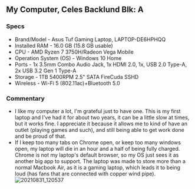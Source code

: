 ## My Computer, Celes Backlund Blk: A
### Specs
* Brand/Model - Asus Tuf Gaming Laptop, LAPTOP-DE6HPHQQ
* Installed RAM - 16.0 GB (15.8 GB usable)
* CPU - AMD Ryzen 7 3750H/Radeon Vega Mobile 
* Operation System (OS) - Windows 10 Home
* Ports - 1x 3.5mm Combo Audio Jack, 1x HDMI 2.0, 1x, USB 2.0 Type-A, 2x USB 3.2 Gen 1 Type-A
* Storage - 1TB 5400RPM 2.5" SATA FireCuda SSHD
* Wireless - Wi-Fi 5 (802.11ac)+Bluetooth 5.0 

### Commentary
* I like my computer a lot, I'm grateful just to have one. This is my first laptop and I've had it for about two years, it can be a little slow at times, but it works fine. I appreciate it because it allows me to kind of have an outlet (playing games and such), and still being able to get work done and be proud of that. 
* If I keep too many tabs on Chrome open, or keep too many windows open, my laptop will die in an hour and a half of being fully charged. Chrome is not my laptop's default browser, so my OS just sees it as another big app to support. The laptop was made to store more than a normal Macbook Air, as it is a gaming laptop, which leads it to being loud (has fans that are connected with copper wind pipe).  
![20210831_120537](https://user-images.githubusercontent.com/89732429/131475366-eb485ebd-a22c-4d8e-b776-99281721f68f.jpg)

